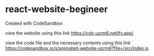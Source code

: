 # react-website-begineer
Created with CodeSandbox



view the website using this link
https://csb-uzrm6.netlify.app/



view the code file and the necessary contents using this link
https://codesandbox.io/s/animated-website-uzrm6?file=/src/index.js

